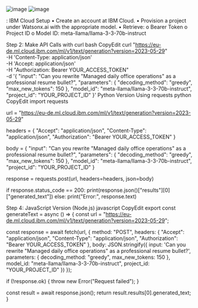 ![image](https://github.com/user-attachments/assets/93875fc0-3a9d-41fc-88c3-d079c38a6488)
![image](https://github.com/user-attachments/assets/7a744ba4-8880-4bef-b618-f9a4d321ddc5)

























: IBM Cloud Setup
•	Create an account at IBM Cloud.
•	Provision a project under Watsonx.ai with the appropriate model.
•	Retrieve:
o	Bearer Token
o	Project ID
o	Model ID: meta-llama/llama-3-3-70b-instruct

Step 2: Make API Calls with curl
bash
CopyEdit
curl "https://eu-de.ml.cloud.ibm.com/ml/v1/text/generation?version=2023-05-29" \
  -H 'Content-Type: application/json' \
  -H 'Accept: application/json' \
  -H "Authorization: Bearer YOUR_ACCESS_TOKEN" \
  -d '{
    "input": "Can you rewrite \"Managed daily office operations\" as a professional resume bullet?",
    "parameters": {
      "decoding_method": "greedy",
      "max_new_tokens": 150
    },
    "model_id": "meta-llama/llama-3-3-70b-instruct",
    "project_id": "YOUR_PROJECT_ID"
  }'
Python Version Using requests
python
CopyEdit
import requests

url = "https://eu-de.ml.cloud.ibm.com/ml/v1/text/generation?version=2023-05-29"

headers = {
    "Accept": "application/json",
    "Content-Type": "application/json",
    "Authorization": "Bearer YOUR_ACCESS_TOKEN"
}

body = {
    "input": "Can you rewrite \"Managed daily office operations\" as a professional resume bullet?",
    "parameters": {
        "decoding_method": "greedy",
        "max_new_tokens": 150
    },
    "model_id": "meta-llama/llama-3-3-70b-instruct",
    "project_id": "YOUR_PROJECT_ID"
}

response = requests.post(url, headers=headers, json=body)

if response.status_code == 200:
    print(response.json()["results"][0]["generated_text"])
else:
    print("Error:", response.text)


 Step 4: JavaScript Version (Node.js)
javascript
CopyEdit
export const generateText = async () => {
  const url = "https://eu-de.ml.cloud.ibm.com/ml/v1/text/generation?version=2023-05-29";

  const response = await fetch(url, {
    method: "POST",
    headers: {
      "Accept": "application/json",
      "Content-Type": "application/json",
      "Authorization": "Bearer YOUR_ACCESS_TOKEN"
    },
    body: JSON.stringify({
      input: 'Can you rewrite "Managed daily office operations" as a professional resume bullet?',
      parameters: {
        decoding_method: "greedy",
        max_new_tokens: 150
      },
      model_id: "meta-llama/llama-3-3-70b-instruct",
      project_id: "YOUR_PROJECT_ID"
    })
  });

  if (!response.ok) {
    throw new Error("Request failed");
  }

  const result = await response.json();
  return result.results[0].generated_text;
}


